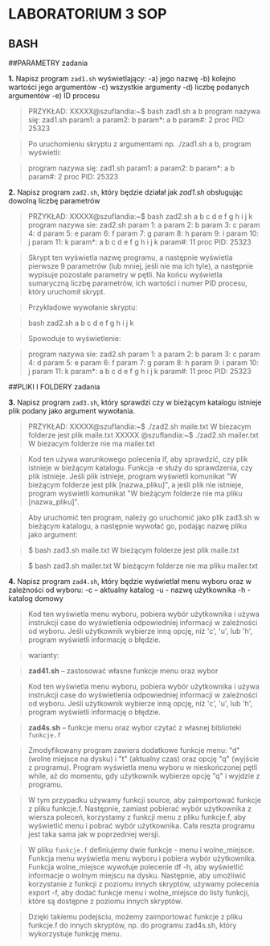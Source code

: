 # LABORATORIUM 3 SOP
## BASH

##PARAMETRY zadania

**1.** Napisz program `zad1.sh` wyświetlający:
-a) jego nazwę
-b) kolejno wartości jego argumentów
-c) wszystkie argumenty
-d) liczbę podanych argumentów
-e) ID procesu

>PRZYKŁAD:
>XXXXX@szuflandia:~$ bash zad1.sh a b
>program nazywa się: zad1.sh
>param1: a
>param2: b
>param*: a b
>param#: 2
>proc PID: 25323

>Po uruchomieniu skryptu z argumentami np. ./zad1.sh a b, program wyświetli:

>program nazywa się: zad1.sh
>param1: a
>param2: b
>param*: a b
>param#: 2
>proc PID: 25323

**2.** Napisz program `zad2.sh`, który będzie działał jak *zad1.sh* obsługując dowolną liczbę parametrów

>PRZYKŁAD:
>XXXXX@szuflandia:~$ bash zad2.sh a b c d e f g h i j k
>program nazywa sie: zad2.sh
>param 1: a
>param 2: b
>param 3: c
>param 4: d
>param 5: e
>param 6: f
>param 7: g
>param 8: h
>param 9: i
>param 10: j
>param 11: k
>param*: a b c d e f g h i j k
>param#: 11
>proc PID: 25323

>Skrypt ten wyświetla nazwę programu, a następnie wyświetla pierwsze 9 parametrów (lub mniej, jeśli nie ma ich tyle), a następnie wypisuje pozostałe parametry w pętli. Na końcu wyświetla sumaryczną liczbę parametrów, ich wartości i numer PID procesu, który uruchomił skrypt.

>Przykładowe wywołanie skryptu:

>bash zad2.sh a b c d e f g h i j k

>Spowoduje to wyświetlenie:

>program nazywa sie: zad2.sh
>param 1: a
>param 2: b
>param 3: c
>param 4: d
>param 5: e
>param 6: f
>param 7: g
>param 8: h
>param 9: i
>param 10: j
>param 11: k
>param*: a b c d e f g h i j k
>param#: 11
>proc PID: 25323


##PLIKI I FOLDERY zadania

**3.** Napisz program `zad3.sh`, który sprawdzi czy w bieżącym katalogu istnieje plik podany jako argument wywołania.

>PRZYKŁAD:
>XXXXX@szuflandia:~$ ./zad2.sh maile.txt
>W biezacym folderze jest plik maile.txt
>XXXXX @szuflandia:~$ ./zad2.sh mailer.txt
>W biezacym folderze nie ma mailer.txt

>Kod ten używa warunkowego polecenia if, aby sprawdzić, czy plik istnieje w bieżącym katalogu. Funkcja -e służy do sprawdzenia, czy plik istnieje. 
>Jeśli plik istnieje, program wyświetli komunikat "W bieżącym folderze jest plik [nazwa_pliku]", 
>a jeśli plik nie istnieje, program wyświetli komunikat "W bieżącym folderze nie ma pliku [nazwa_pliku]".

>Aby uruchomić ten program, należy go uruchomić jako plik zad3.sh w bieżącym katalogu, a następnie wywołać go, podając nazwę pliku jako argument:

>$ bash zad3.sh maile.txt
>W bieżącym folderze jest plik maile.txt

>$ bash zad3.sh mailer.txt
>W bieżącym folderze nie ma pliku mailer.txt

**4.** Napisz program `zad4.sh`, który będzie wyświetlał menu wyboru oraz w zależności od wyboru:
-c – aktualny katalog
-u - nazwę użytkownika
-h - katalog domowy

>Kod ten wyświetla menu wyboru, pobiera wybór użytkownika i używa instrukcji case do wyświetlenia odpowiedniej informacji w zależności od wyboru. 
>Jeśli użytkownik wybierze inną opcję, niż 'c', 'u', lub 'h', program wyświetli informację o błędzie.


>warianty:

>**zad41.sh** 
– zastosować własne funkcje menu oraz wybor

>Kod ten wyświetla menu wyboru, pobiera wybór użytkownika i używa instrukcji case do wyświetlenia odpowiedniej informacji w zależności od wyboru. 
>Jeśli użytkownik wybierze inną opcję, niż 'c', 'u', lub 'h', program wyświetli informację o błędzie.

>**zad4s.sh** 
– funkcje menu oraz wybor czytać z własnej biblioteki `funkcje.f`

>Zmodyfikowany program zawiera dodatkowe funkcje menu: "d" (wolne miejsce na dysku) i "t" (aktualny czas) oraz opcję "q" (wyjście z programu). 
>Program wyświetla menu wyboru w nieskończonej pętli while, aż do momentu, gdy użytkownik wybierze opcję "q" i wyjdzie z programu.

>W tym przypadku używamy funkcji source, aby zaimportować funkcje z pliku funkcje.f. 
>Następnie, zamiast pobierać wybór użytkownika z wiersza poleceń, korzystamy z funkcji menu z pliku funkcje.f,
>aby wyświetlić menu i pobrać wybór użytkownika. Cała reszta programu jest taka sama jak w poprzedniej wersji.

>W pliku `funkcje.f` definiujemy dwie funkcje - menu i wolne_miejsce. Funkcja menu wyświetla menu wyboru i pobiera wybór użytkownika. Funkcja wolne_miejsce wywołuje polecenie df -h, aby wyświetlić informacje o wolnym miejscu na dysku.
>Następnie, aby umożliwić korzystanie z funkcji z poziomu innych skryptów, używamy polecenia export -f, 
>aby dodać funkcje menu i wolne_miejsce do listy funkcji, które są dostępne z poziomu innych skryptów.

>Dzięki takiemu podejściu, możemy zaimportować funkcje z pliku funkcje.f do innych skryptów, np. do programu zad4s.sh, który wykorzystuje funkcję menu.